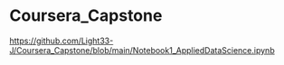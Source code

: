 # Coursera_Capstone
https://github.com/Light33-J/Coursera_Capstone/blob/main/Notebook1_AppliedDataScience.ipynb
